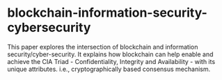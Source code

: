 # blockchain-information-security-cybersecurity
This paper explores the intersection of blockchain and information security/cyber-security. It explains how blockchain can help enable and achieve the CIA Triad - Confidentiality, Integrity and Availability - with its unique attributes. i.e., cryptographically based consensus mechanism.
